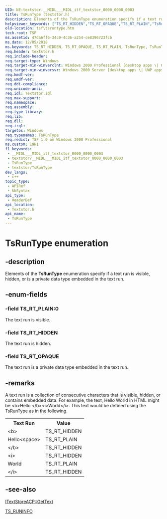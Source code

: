 ```yaml
---
UID: NE:textstor.__MIDL___MIDL_itf_textstor_0000_0000_0003
title: TsRunType (textstor.h)
description: Elements of the TsRunType enumeration specify if a text run is visible, hidden, or is a private data type embedded in the text run.
helpviewer_keywords: ["TS_RT_HIDDEN","TS_RT_OPAQUE","TS_RT_PLAIN","TsRunType","TsRunType enumeration [Text Services Framework]","_tsf_tsruntype_ref","textstor/TS_RT_HIDDEN","textstor/TS_RT_OPAQUE","textstor/TS_RT_PLAIN","textstor/TsRunType","tsf.tsruntype"]
old-location: tsf\tsruntype.htm
tech.root: TSF
ms.assetid: 47da6ff6-34c9-4c36-a254-ce8396723fcb
ms.date: 12/05/2018
ms.keywords: TS_RT_HIDDEN, TS_RT_OPAQUE, TS_RT_PLAIN, TsRunType, TsRunType enumeration [Text Services Framework], _tsf_tsruntype_ref, textstor/TS_RT_HIDDEN, textstor/TS_RT_OPAQUE, textstor/TS_RT_PLAIN, textstor/TsRunType, tsf.tsruntype
req.header: textstor.h
req.include-header: 
req.target-type: Windows
req.target-min-winverclnt: Windows 2000 Professional [desktop apps \| UWP apps]
req.target-min-winversvr: Windows 2000 Server [desktop apps \| UWP apps]
req.kmdf-ver: 
req.umdf-ver: 
req.ddi-compliance: 
req.unicode-ansi: 
req.idl: Textstor.idl
req.max-support: 
req.namespace: 
req.assembly: 
req.type-library: 
req.lib: 
req.dll: 
req.irql: 
targetos: Windows
req.typenames: TsRunType
req.redist: TSF 1.0 on Windows 2000 Professional
ms.custom: 19H1
f1_keywords:
 - __MIDL___MIDL_itf_textstor_0000_0000_0003
 - textstor/__MIDL___MIDL_itf_textstor_0000_0000_0003
 - TsRunType
 - textstor/TsRunType
dev_langs:
 - c++
topic_type:
 - APIRef
 - kbSyntax
api_type:
 - HeaderDef
api_location:
 - Textstor.h
api_name:
 - TsRunType
---
```


# TsRunType enumeration


## -description

Elements of the <b>TsRunType</b> enumeration specify if a text run is visible, hidden, or is a private data type embedded in the text run.

## -enum-fields

### -field TS_RT_PLAIN:0

The text run is visible.

### -field TS_RT_HIDDEN

The text run is hidden.

### -field TS_RT_OPAQUE

The text run is a private data type embedded in the text run.

## -remarks

A text run is a collection of consecutive characters that is visible, hidden, or contains embedded data. For example, the text, Hello World in HTML might be &lt;b&gt;Hello &lt;/b&gt;&lt;i&gt;World&lt;/i&gt;. This text would be defined using the TsRunType as in the following.

<table>
<tr>
<th>Text Run</th>
<th>Value</th>
</tr>
<tr>
<td>&lt;b&gt;</td>
<td>TS_RT_HIDDEN</td>
</tr>
<tr>
<td>Hello&lt;space&gt;</td>
<td>TS_RT_PLAIN</td>
</tr>
<tr>
<td>&lt;/b&gt;</td>
<td>TS_RT_HIDDEN</td>
</tr>
<tr>
<td>&lt;i&gt;</td>
<td>TS_RT_HIDDEN</td>
</tr>
<tr>
<td>World</td>
<td>TS_RT_PLAIN</td>
</tr>
<tr>
<td>&lt;/i&gt;</td>
<td>TS_RT_HIDDEN</td>
</tr>
</table>

## -see-also

<a href="/windows/desktop/api/textstor/nf-textstor-itextstoreacp-gettext">ITextStoreACP::GetText</a>



<a href="/windows/desktop/api/textstor/ns-textstor-ts_runinfo">TS_RUNINFO</a>
